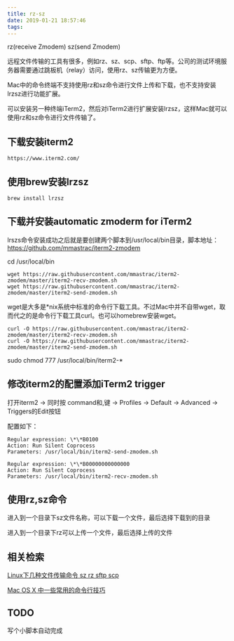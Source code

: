 ```yaml
---
title: rz-sz
date: 2019-01-21 18:57:46
tags:
---
```



rz(receive Zmodem)
sz(send Zmodem)

远程文件传输的工具有很多，例如rz、sz、scp、sftp、ftp等。公司的测试环境服务器需要通过跳板机（relay）访问，使用rz、sz传输更为方便。

Mac中的命令终端不支持使用rz和sz命令进行文件上传和下载，也不支持安装lrzsz进行功能扩展。

可以安装另一种终端iTerm2，然后对iTerm2进行扩展安装lrzsz，这样Mac就可以使用rz和sz命令进行文件传输了。

## 下载安装iterm2
```
https://www.iterm2.com/
```

## 使用brew安装lrzsz

```
brew install lrzsz
```

## 下载并安装automatic zmoderm for iTerm2

lrszs命令安装成功之后就是要创建两个脚本到/usr/local/bin目录，脚本地址：https://github.com/mmastrac/iterm2-zmodem

cd /usr/local/bin
```
wget https://raw.githubusercontent.com/mmastrac/iterm2-zmodem/master/iterm2-recv-zmodem.sh
wget https://raw.githubusercontent.com/mmastrac/iterm2-zmodem/master/iterm2-send-zmodem.sh
```
wget是大多是*nix系统中标准的命令行下载工具。不过Mac中并不自带wget，取而代之的是命令行下载工具curl。也可以homebrew安装wget。
```
curl -O https://raw.githubusercontent.com/mmastrac/iterm2-zmodem/master/iterm2-recv-zmodem.sh
curl -O https://raw.githubusercontent.com/mmastrac/iterm2-zmodem/master/iterm2-send-zmodem.sh
```
sudo chmod 777 /usr/local/bin/iterm2-*

## 修改iterm2的配置添加iTerm2 trigger

打开iterm2 -> 同时按 command和,键 -> Profiles -> Default -> Advanced -> Triggers的Edit按钮

配置如下：
```
Regular expression: \*\*B0100
Action: Run Silent Coprocess
Parameters: /usr/local/bin/iterm2-send-zmodem.sh

Regular expression: \*\*B00000000000000
Action: Run Silent Coprocess
Parameters: /usr/local/bin/iterm2-recv-zmodem.sh
```

## 使用rz,sz命令

进入到一个目录下sz文件名称，可以下载一个文件，最后选择下载到的目录

进入到一个目录下rz可以上传一个文件，最后选择上传的文件

## 相关检索

[Linux下几种文件传输命令 sz rz sftp scp](https://blog.csdn.net/lisheng19870305/article/details/51890029)

[Mac OS X 中一些常用的命令行技巧](https://blog.csdn.net/robertsong2004/article/details/53957767)

## TODO

写个小脚本自动完成
